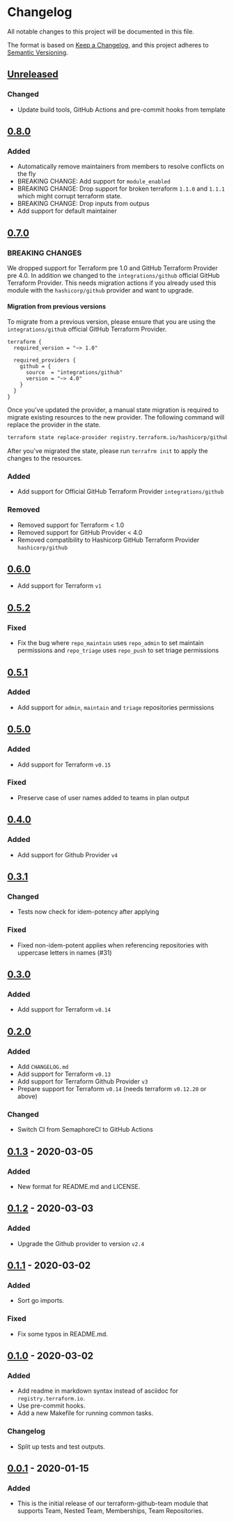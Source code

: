 # Changelog

All notable changes to this project will be documented in this file.

The format is based on [Keep a Changelog](https://keepachangelog.com/en/1.0.0/),
and this project adheres to [Semantic Versioning](https://semver.org/spec/v2.0.0.html).

## [Unreleased]

### Changed

- Update build tools, GitHub Actions and pre-commit hooks from template

## [0.8.0]

### Added

- Automatically remove maintainers from members to resolve conflicts on the fly
- BREAKING CHANGE: Add support for `module_enabled`
- BREAKING CHANGE: Drop support for broken terraform `1.1.0` and `1.1.1` which might corrupt terraform state.
- BREAKING CHANGE: Drop inputs from outpus
- Add support for default maintainer

## [0.7.0]

### BREAKING CHANGES

We dropped support for Terraform pre 1.0 and GitHub Terraform Provider pre 4.0.
In addition we changed to the `integrations/github` official GitHub Terraform Provider.
This needs migration actions if you already used this module with the `hashicorp/github` provider and want to upgrade.

#### Migration from previous versions

To migrate from a previous version, please ensure that you are using the
`integrations/github` official GitHub Terraform Provider.


``` hcl
terraform {
  required_version = "~> 1.0"

  required_providers {
    github = {
      source  = "integrations/github"
      version = "~> 4.0"
    }
  }
}
```

Once you've updated the provider, a manual state migration is required to
migrate existing resources to the new provider.
The following command will replace the provider in the state.

``` bash
terraform state replace-provider registry.terraform.io/hashicorp/github registry.terraform.io/integrations/github
```

After you've migrated the state, please run
`terrafrm init` to apply the changes to the resources.

### Added

- Add support for Official GitHub Terraform Provider `integrations/github`

### Removed

- Removed support for Terraform < 1.0
- Removed support for GitHub Provider < 4.0
- Removed compatibility to Hashicorp GitHub Terraform Provider `hashicorp/github`

## [0.6.0]

- Add support for Terraform `v1`

## [0.5.2]

### Fixed

- Fix the bug where `repo_maintain` uses `repo_admin` to set maintain
  permissions and `repo_triage` uses `repo_push` to set triage permissions

## [0.5.1]

### Added

- Add support for `admin`, `maintain` and `triage` repositories permissions

## [0.5.0]

### Added

- Add support for Terraform `v0.15`

### Fixed

- Preserve case of user names added to teams in plan output

## [0.4.0]

### Added

- Add support for Github Provider `v4`

## [0.3.1]

### Changed

- Tests now check for idem-potency after applying

### Fixed

- Fixed non-idem-potent applies when referencing repositories with uppercase letters in names (#31)

## [0.3.0]

### Added

- Add support for Terraform `v0.14`

## [0.2.0]

### Added

- Add `CHANGELOG.md`
- Add support for Terraform `v0.13`
- Add support for Terraform Github Provider `v3`
- Prepare support for Terraform `v0.14` (needs terraform `v0.12.20` or above)

### Changed

- Switch CI from SemaphoreCI to GitHub Actions

## [0.1.3] - 2020-03-05

### Added

- New format for README.md and LICENSE.

## [0.1.2] - 2020-03-03

### Added

- Upgrade the Github provider to version `v2.4`

## [0.1.1] - 2020-03-02

### Added

- Sort go imports.

### Fixed

- Fix some typos in README.md.

## [0.1.0] - 2020-03-02

### Added

- Add readme in markdown syntax instead of asciidoc for `registry.terraform.io`.
- Use pre-commit hooks.
- Add a new Makefile for running common tasks.

### Changelog

- Split up tests and test outputs.

## [0.0.1] - 2020-01-15

### Added

- This is the initial release of our terraform-github-team module that supports
  Team, Nested Team, Memberships, Team Repositories.

[unreleased]: https://github.com/mineiros-io/terraform-github-team/compare/v0.8.0...HEAD
[0.8.0]: https://github.com/mineiros-io/terraform-github-team/compare/v0.7.0...v0.8.0
[0.7.0]: https://github.com/mineiros-io/terraform-github-team/compare/v0.6.0...v0.7.0
[0.6.0]: https://github.com/mineiros-io/terraform-github-team/compare/v0.5.2...v0.6.0
[0.5.2]: https://github.com/mineiros-io/terraform-github-team/compare/v0.5.1...v0.5.2
[0.5.1]: https://github.com/mineiros-io/terraform-github-team/compare/v0.5.0...v0.5.1
[0.5.0]: https://github.com/mineiros-io/terraform-github-team/compare/v0.4.0...v0.5.0
[0.4.0]: https://github.com/mineiros-io/terraform-github-team/compare/v0.3.1...v0.4.0
[0.3.1]: https://github.com/mineiros-io/terraform-github-team/compare/v0.3.0...v0.3.1
[0.3.0]: https://github.com/mineiros-io/terraform-github-team/compare/v0.2.0...v0.3.0
[0.2.0]: https://github.com/mineiros-io/terraform-github-team/compare/v0.1.3...v0.2.0
[0.1.3]: https://github.com/mineiros-io/terraform-github-team/compare/v0.1.2...v0.1.3
[0.1.2]: https://github.com/mineiros-io/terraform-github-team/compare/v0.1.1...v0.1.2
[0.1.1]: https://github.com/mineiros-io/terraform-github-team/compare/v0.1.0...v0.1.1
[0.1.0]: https://github.com/mineiros-io/terraform-github-team/compare/v0.0.1...v0.1.0
[0.0.1]: https://github.com/mineiros-io/terraform-github-team/releases/tag/v0.0.1

